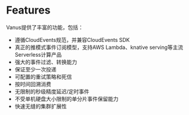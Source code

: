 # Features

Vanus提供了丰富的功能，包括：

- 遵循CloudEvents规范，并兼容CloudEvents SDK
- 真正的推模式事件订阅模型，支持AWS Lambda、knative serving等主流Serverless计算产品
- 强大的事件过滤、转换能力
- 保证至少一次投递
- 可配置的重试策略和死信
- 按时间回溯消费
- 无限制的秒级精度延迟/定时事件
- 不受单机硬盘大小限制的单分片事件保留能力
- 快速无缝的集群扩展性
